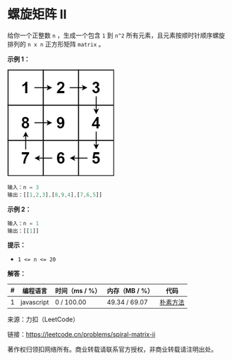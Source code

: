 # 螺旋矩阵 II

给你一个正整数 `n` ，生成一个包含 `1` 到 `n^2` 所有元素，且元素按顺时针顺序螺旋排列的 `n x n` 正方形矩阵 `matrix` 。

**示例 1：**

![示例1](./eg1.jpeg)

``` javascript
输入：n = 3
输出：[[1,2,3],[8,9,4],[7,6,5]]
```

**示例 2：**

``` javascript
输入：n = 1
输出：[[1]]
```

**提示：**

- `1 <= n <= 20`

**解答：**

**#**|**编程语言**|**时间（ms / %）**|**内存（MB / %）**|**代码**
--|--|--|--|--
1|javascript|0 / 100.00|49.34 / 69.07|[朴素方法](./javascript/ac_v1.js)

来源：力扣（LeetCode）

链接：https://leetcode.cn/problems/spiral-matrix-ii

著作权归领扣网络所有。商业转载请联系官方授权，非商业转载请注明出处。
